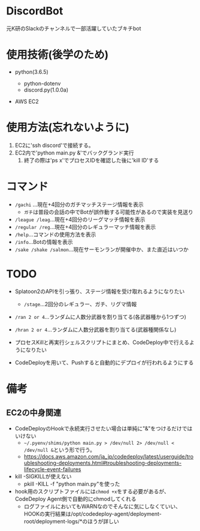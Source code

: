 # DiscordBot
元K研のSlackのチャンネルで一部活躍していたブキチbot


# 使用技術(後学のため)
* python(3.6.5)
    * python-dotenv
    * discord.py(1.0.0a)

* AWS EC2
# 使用方法(忘れないように)
1. EC2に'ssh discord'で接続する。
1. EC2内で'python main.py &'でバックグランド実行  
    1. 終了の際は'ps x'でプロセスIDを確認した後に'kill ID'する
# コマンド
* `/gachi` …現在+4回分のガチマッチステージ情報を表示
    * `ガチ`は普段の会話の中でBotが誤作動する可能性があるので実装を見送り
* `/league /leag`…現在+4回分のリーグマッチ情報を表示
* `/regular /reg`…現在+4回分のレギュラーマッチ情報を表示
* `/help`…コマンドの使用方法を表示
* `/info`…Botの情報を表示
* `/sake /shake /salmon`…現在サーモンランが開催中か、また直近はいつか


# TODO

* Splatoon2のAPIを引っ張り、ステージ情報を受け取れるようになりたい
    * `/stage`…2回分のレギュラー、ガチ、リグマ情報
* `/ran 2 or 4`…ランダムに人数分武器を割り当てる(各武器種から1つずつ)
* `/hran 2 or 4`…ランダムに人数分武器を割り当てる(武器種関係なし)


* プロセスKillと再実行シェルスクリプトにまとめ、CodeDeploy中で行えるようになりたい
* CodeDeployを用いて、Pushすると自動的にデプロイが行われるようにする

# 備考

## EC2の中身関連
* CodeDeployのHookで永続実行させたい場合は単純に"&"をつけるだけではいけない
   * `~/.pyenv/shims/python main.py > /dev/null 2> /dev/null < /dev/null &`という形で行う。
   * https://docs.aws.amazon.com/ja_jp/codedeploy/latest/userguide/troubleshooting-deployments.html#troubleshooting-deployments-lifecycle-event-failures
* kill -SIGKILLが使えない
    * pkill -KILL -f "python main.py"を使った
* hook用のスクリプトファイルには`chmod +x`をする必要があるが、CodeDeploy Agent側で自動的にchmodしてくれる
    * ログファイルにおいてもWARNなのでそんなに気にしなくていい、HOOKの実行結果は/opt/codedeploy-agent/deployment-root/deployment-logs/*のほうが詳しい
    
